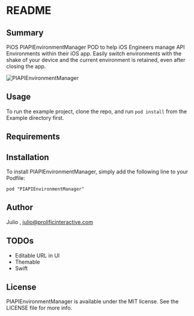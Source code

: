 # README #

## Summary 

PiOS PIAPIEnvironmentManager POD to help iOS Engineers manage API Environments within their iOS app. Easily switch environments with the shake of your device and the current environment is retained, even after closing the app.

![PIAPIEnvironmentManager](https://www.dropbox.com/s/k6lxr5ndz57wwjx/apienvironmentmanager.gif?raw=1)

## Usage

To run the example project, clone the repo, and run `pod install` from the Example directory first.

## Requirements

## Installation

To install PIAPIEnvironmentManager, simply add the following line to your Podfile:

    pod "PIAPIEnvironmentManager"

## Author 

Julio , julio@prolificinteractive.com

## TODOs 

* Editable URL in UI
* Themable
* Swift

## License

PIAPIEnvironmentManager is available under the MIT license. See the LICENSE file for more info.